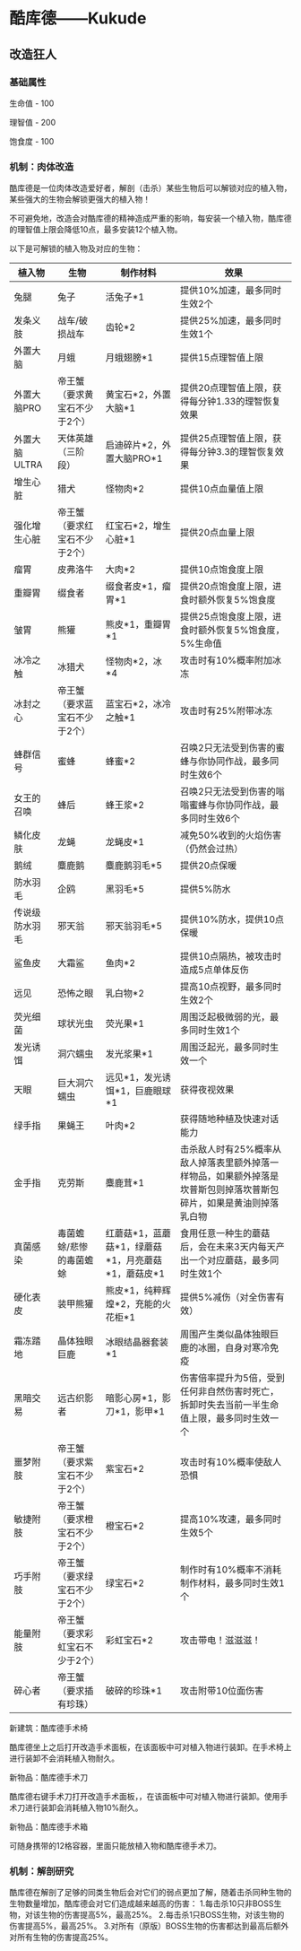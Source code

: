 # 酷库德——Kukude
## 改造狂人
### 基础属性
生命值 - 100

理智值 - 200

饱食度 - 100

### 机制：肉体改造
酷库德是一位肉体改造爱好者，解剖（击杀）某些生物后可以解锁对应的植入物，某些强大的生物会解锁更强大的植入物！

不可避免地，改造会对酷库德的精神造成严重的影响，每安装一个植入物，酷库德的理智值上限会降低10点，最多安装12个植入物。

以下是可解锁的植入物及对应的生物：

| 植入物       | 生物               | 制作材料                               | 效果                                                          |
|-----------|------------------|------------------------------------|-------------------------------------------------------------|
| 兔腿        | 兔子               | 活兔子*1                              | 提供10%加速，最多同时生效2个                                            |
| 发条义肢      | 战车/破损战车          | 齿轮*2                               | 提供25%加速，最多同时生效1个                                            |
| 外置大脑      | 月蛾               | 月蛾翅膀*1                             | 提供15点理智值上限                                                  |
| 外置大脑PRO   | 帝王蟹（要求黄宝石不少于2个）  | 黄宝石*2，外置大脑\*1                      | 提供20点理智值上限，获得每分钟1.33的理智恢复效果                                 |
| 外置大脑ULTRA | 天体英雄（三阶段）        | 启迪碎片*2，外置大脑PRO\*1                  | 提供25点理智值上限，获得每分钟3.3的理智恢复效果                                  |
| 增生心脏      | 猎犬               | 怪物肉*2                              | 提供10点血量值上限                                                  |
| 强化增生心脏    | 帝王蟹（要求红宝石不少于2个）  | 红宝石*2，增生心脏\*1                      | 提供20点血量上限                                                   |
| 瘤胃        | 皮弗洛牛             | 大肉*2                               | 提供10点饱食度上限                                                  |
| 重瓣胃       | 缀食者              | 缀食者皮*1，瘤胃\*1                       | 提供20点饱食度上限，进食时额外恢复5%饱食度                                     |
| 皱胃        | 熊獾               | 熊皮*1，重瓣胃\*1                        | 提供25点饱食度上限，进食时额外恢复5%饱食度，5%生命值                               |
| 冰冷之触      | 冰猎犬              | 怪物肉*2，冰\*4                         | 攻击时有10%概率附加冰冻                                               |
| 冰封之心      | 帝王蟹（要求蓝宝石不少于2个）  | 蓝宝石*2，冰冷之触\*1                      | 攻击时有25%附带冰冻                                                 |
| 蜂群信号      | 蜜蜂               | 蜂蜜*2                               | 召唤2只无法受到伤害的蜜蜂与你协同作战，最多同时生效6个                                |
| 女王的召唤     | 蜂后               | 蜂王浆*2                              | 召唤2只无法受到伤害的嗡嗡蜜蜂与你协同作战，最多同时生效6个                              |
| 鳞化皮肤      | 龙蝇               | 龙蝇皮*1                              | 减免50%收到的火焰伤害（仍然会过热）                                         |
| 鹅绒        | 麋鹿鹅              | 麋鹿鹅羽毛*5                            | 提供20点保暖                                                     |
| 防水羽毛      | 企鸥               | 黑羽毛*5                              | 提供5%防水                                                      |
| 传说级防水羽毛   | 邪天翁              | 邪天翁羽毛*5                            | 提供10%防水，提供10点保暖                                             |
| 鲨鱼皮       | 大霜鲨              | 鱼肉*2                               | 提供10点隔热，被攻击时造成5点单体反伤                                        |
| 远见        | 恐怖之眼             | 乳白物*2                              | 提高10点视野，最多同时生效2个                                            |
| 荧光细菌      | 球状光虫             | 荧光果*1                              | 周围泛起极微弱的光，最多同时生效1个                                          |
| 发光诱饵      | 洞穴蠕虫             | 发光浆果*1                             | 周围泛起光，最多同时生效一个                                              |
| 天眼        | 巨大洞穴蠕虫           | 远见*1，发光诱饵\*1，巨鹿眼球\*1               | 获得夜视效果                                                      |
| 绿手指       | 果蝇王              | 叶肉*2                               | 获得随地种植及快速对话能力                                               |
| 金手指       | 克劳斯              | 麋鹿茸*1                              | 击杀敌人时有25%概率从敌人掉落表里额外掉落一样物品，如果额外掉落是坎普斯包则掉落坎普斯包碎片，如果是黄油则掉落乳白物 |
| 真菌感染      | 毒菌蟾蜍/悲惨的毒菌蟾蜍     | 红蘑菇*1，蓝蘑菇\*1，绿蘑菇\*1，月亮蘑菇\*1，蘑菇皮\*1 | 食用任意一种生的蘑菇后，会在未来3天内每天产出一个对应蘑菇，最多同时生效1个                      |
| 硬化表皮      | 装甲熊獾             | 熊皮*1，纯粹辉煌\*2，充能的火花柜\*1             | 提供5%减伤（对全伤害有效）                                              |
| 霜冻踏地      | 晶体独眼巨鹿           | 冰眼结晶器套装*1                          | 周围产生类似晶体独眼巨鹿的冰圈，自身对寒冷免疫                                     |
| 黑暗交易      | 远古织影者            | 暗影心房*1，影刀\*1，影甲\*1                 | 伤害倍率提升为5倍，受到任何非自然伤害时死亡，拆卸时失去当前一半生命值上限，最多同时生效一个              |
| 噩梦附肢      | 帝王蟹（要求紫宝石不少于2个）  | 紫宝石*2                              | 攻击时有10%概率使敌人恐惧                                              |
| 敏捷附肢      | 帝王蟹（要求橙宝石不少于2个）  | 橙宝石*2                              | 提高10%攻速，最多同时生效5个                                            |
| 巧手附肢      | 帝王蟹（要求绿宝石不少于2个）  | 绿宝石*2                              | 制作时有10%概率不消耗制作材料，最多同时生效1个                                   |
| 能量附肢      | 帝王蟹（要求彩虹宝石不少于2个） | 彩虹宝石*2                             | 攻击带电！滋滋滋！                                                   |
| 碎心者       | 帝王蟹（要求插有珍珠）      | 破碎的珍珠*1                            | 攻击附带10位面伤害                                                  |

新建筑：酷库德手术椅

酷库德坐上之后打开改造手术面板，在该面板中可对植入物进行装卸。在手术椅上进行装卸不会消耗植入物耐久。

新物品：酷库德手术刀

酷库德右键手术刀打开改造手术面板，，在该面板中可对植入物进行装卸。使用手术刀进行装卸会消耗植入物10%耐久。

新物品：酷库德手术箱

可随身携带的12格容器，里面只能放植入物和酷库德手术刀。

### 机制：解剖研究
酷库德在解剖了足够的同类生物后会对它们的弱点更加了解，随着击杀同种生物的生物数量增加，酷库德会对它们造成越来越高的伤害：
1.每击杀10只非BOSS生物，对该生物的伤害提高5%，最高25%。
2.每击杀1只BOSS生物，对该生物的伤害提高5%，最高25%。
3.对所有（原版）BOSS生物的伤害都达到最高后额外对所有生物的伤害提高25%。

